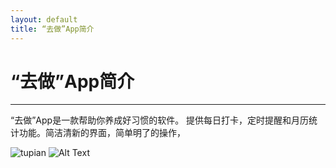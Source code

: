 ```yaml
---
layout: default
title: “去做”App简介
---
```


# “去做”App简介

---

“去做”App是一款帮助你养成好习惯的软件。
提供每日打卡，定时提醒和月历统计功能。简洁清新的界面，简单明了的操作，

![tupian]({base_path}img/welcome.png)
![Alt Text](https://github.com/jaeger23/blog/tree/gh-pages/resource/images/welcome.png)
